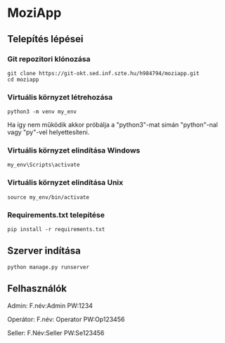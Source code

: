 # MoziApp



## Telepítés lépései

### Git repozitori klónozása
```
git clone https://git-okt.sed.inf.szte.hu/h984794/moziapp.git
cd moziapp
```

### Virtuális környzet létrehozása
```
python3 -m venv my_env
```
Ha így nem működik akkor próbálja a "python3"-mat simán "python"-nal vagy "py"-vel helyettesíteni.
### Virtuális környzet elindítása Windows
```
my_env\Scripts\activate
```

### Virtuális környzet elindítása Unix
```
source my_env/bin/activate
```

### Requirements.txt telepítése
```
pip install -r requirements.txt
```

## Szerver indítása
```
python manage.py runserver
```

## Felhasználók
Admin: F.név:Admin
PW:1234

Operátor:
F.név: Operator
PW:Op123456

Seller:
F.Név:Seller
PW:Se123456